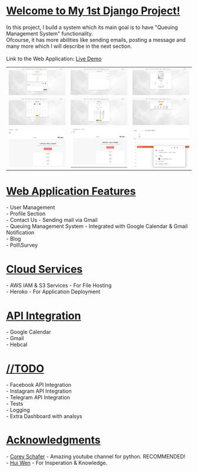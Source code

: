 

<h1><u>Welcome to My 1st Django Project!</u></h1>
<p>
Iמ this project, I build a system which its main goal is to have "Queuing Management System" functionality.<br>
Ofcourse, it has more abilities like sending emails, posting a message and many more which I will describe in the next section.
<br><br>
Link to the Web Application: <a href="https://mynailsapp.herokuapp.com/">Live Demo</a>
</p>
<table>
    <tr>
            <td><img src="https://github.com/natylaza89/My-Django-Queuing-Management-System/blob/master/images/main.png" alt=""></td>
            <td><img src="https://github.com/natylaza89/My-Django-Queuing-Management-System/blob/master/images/contact_us.png" alt=""></td>
            <td><img src="https://github.com/natylaza89/My-Django-Queuing-Management-System/blob/master/images/aboutus.png" alt=""></td>
    </tr>
        <tr>
            <td><img src="https://github.com/natylaza89/My-Django-Queuing-Management-System/blob/master/images/calendar_treatments.png" alt=""></td>
            <td><img src="https://github.com/natylaza89/My-Django-Queuing-Management-System/blob/master/images/day_treatment.png" alt=""></td>
            <td><img src="https://github.com/natylaza89/My-Django-Queuing-Management-System/blob/master/images/my_treatments.png" alt=""></td>
    </tr>
        <tr>
            <td><img src="https://github.com/natylaza89/My-Django-Queuing-Management-System/blob/master/images/email_cancelation_notification.png" alt=""></td>
            <td><img src="https://github.com/natylaza89/My-Django-Queuing-Management-System/blob/master/images/email_notification.png" alt=""></td>
            <td><img src="https://github.com/natylaza89/My-Django-Queuing-Management-System/blob/master/images/google_calendar.png" alt=""></td>
    </tr>
</table>

<h1><u>Web Application Features</u></h1>
<p>
- User Management <br>
- Profile Section <br>
- Contact Us - Sending mail via Gmail <br>
- Queuing Management System - Integrated with Google Calendar & Gmail Notification <br>
- Blog <br>
- Poll\Survey <br>
</p>

<h1><u>Cloud Services</u></h1>
<p>
- AWS IAM & S3 Services - For File Hosting <br>
- Heroko - For Application Deployment <br>
</p>


<h1><u>API Integration</u></h1>
<p>
- Google Calendar <br>
- Gmail <br>
- Hebcal <br>
</p>

<h1><u>//TODO</u></h1>
<p>
- Facebook API Integration <br>
- Instagram API Integration <br>
- Telegram API Integration <br>
- Tests <br>
- Logging <br>
- Extra Dashboard with analsys <br>
</p>

<h1><u>Acknowledgments</u></h1>
<p>
- <a href="https://www.youtube.com/channel/UCCezIgC97PvUuR4_gbFUs5g">Corey Schafer</a> - Amazing youtube channel for python. RECOMMENDED! <br>
- <a href="https://github.com/huiwenhw/django-calendar">Hui Wen</a> - For Insperation & Knowledge. <br>
</p>


